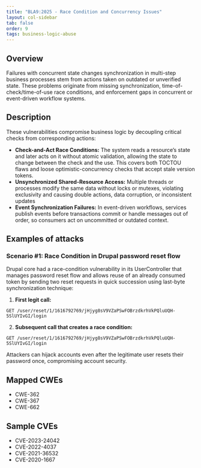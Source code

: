 ```yaml
---
title: "BLA9:2025 - Race Condition and Concurrency Issues"
layout: col-sidebar
tab: false
order: 9
tags: business-logic-abuse
---
```


## Overview

Failures with concurrent state changes synchronization in multi-step business processes stem from actions taken on outdated
or unverified state. These problems originate from missing synchronization, time-of-check/time-of-use race conditions, and
enforcement gaps in concurrent or event-driven workflow systems.

## Description

These vulnerabilities compromise business logic by decoupling critical checks from corresponding actions:

* **Check-and-Act Race Conditions:** The system reads a resource’s state and later acts on it without atomic validation, allowing the state to change between the check and the use. This covers both TOCTOU flaws and loose optimistic-concurrency checks that accept stale version tokens.
* **Unsynchronized Shared-Resource Access:** Multiple threads or processes modify the same data without locks or mutexes, violating exclusivity and causing double actions, data corruption, or inconsistent updates
* **Event Synchronization Failures:** In event-driven workflows, services publish events before transactions commit or handle messages out of order, so consumers act on uncommitted or outdated context.

## Examples of attacks

### Scenario #1: Race Condition in Drupal password reset flow

Drupal core had a race-condition vulnerability in its UserController that manages password reset flow and allows reuse
of an already consumed token by sending two reset requests in quick succession using last-byte synchronization technique:

1. **First legit call:**
```
GET /user/reset/1/1616792769/jHjyg8sV9VZaPSwFOBrzdkrhVkPQluUQH-5SlUYIvGI/login
```

2. **Subsequent call that creates a race condition:**
```
GET /user/reset/1/1616792769/jHjyg8sV9VZaPSwFOBrzdkrhVkPQluUQH-5SlUYIvGI/login
```

Attackers can hijack accounts even after the legitimate user resets their password once, compromising account security.

## Mapped CWEs
- CWE-362
- CWE-367
- CWE-662

## Sample CVEs
- CVE-2023-24042
- CVE-2022-4037
- CVE-2021-36532
- CVE-2020-1667